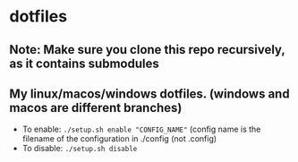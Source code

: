 # dotfiles
 ## Note: Make sure you clone this repo recursively, as it contains submodules
 
 ## My linux/macos/windows dotfiles. (windows and macos are different branches)
 - To enable:
   ```./setup.sh enable "CONFIG_NAME"``` (config name is the filename of the configuration in ./config (not .config)
 - To disable:
   ```./setup.sh disable```
 
